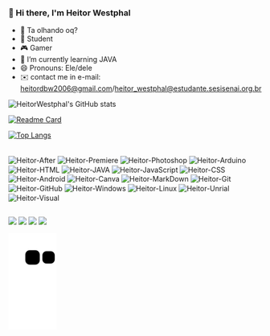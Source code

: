 ### 👋 Hi there, I'm Heitor Westphal

<!--
**HeitorWestphal/HeitorWestphal** is a ✨ _special_ ✨ repository because its `README.md` (this file) appears on your GitHub profile.

Here are some ideas to get you started:

- 🔭 Estudante
- 🌱 I’m currently learning ...
- 👯 I’m looking to collaborate on ...
- 🤔 I’m looking for help with ...
- 💬 Ask me about ...
- 📫 How to reach me: ...
- 😄 Pronouns: ...
- ⚡ Fun fact: ... 
-->
- 🤨 Ta olhando oq?
-  🔭 Student
-  🎮 Gamer
-  🌱 I’m currently learning JAVA
-  😄 Pronouns: Ele/dele
-  ✉️ contact me in e-mail: heitordbw2006@gmail.com/heitor_westphal@estudante.sesisenai.org.br  

![HeitorWestphal's GitHub stats](https://github-readme-stats.vercel.app/api?username=HeitorWestphal&show_icons=true&theme=tokyonight)

[![Readme Card](https://github-readme-stats.vercel.app/api/pin/?username=HeitorWestphal&repo=Portifolio&show_icons=true&theme=tokyonight)](https://github.com/HeitorWestphal/Portifolio)                           

[![Top Langs](https://github-readme-stats.vercel.app/api/top-langs/?username=HeitorWestphal&show_icons=true&theme=tokyonight)](https://github.com/HeitorWestphal/github-readme-stats)    

</div>
<div style="display: inline_block"><br>
  <img align="center" alt="Heitor-After" height="30" width="40" src="https://cdn.jsdelivr.net/gh/devicons/devicon/icons/aftereffects/aftereffects-original.svg">
  <img align="center" alt="Heitor-Premiere" height="30" width="40" src="https://cdn.jsdelivr.net/gh/devicons/devicon/icons/premierepro/premierepro-original.svg">
  <img align="center" alt="Heitor-Photoshop" height="30" width="40" src="https://cdn.jsdelivr.net/gh/devicons/devicon/icons/photoshop/photoshop-line.svg">
  <img align="center" alt="Heitor-Arduino" height="30" width="40" src="https://cdn.jsdelivr.net/gh/devicons/devicon/icons/arduino/arduino-original-wordmark.svg">
  <img align="center" alt="Heitor-HTML" height="30" width="40" src="https://cdn.jsdelivr.net/gh/devicons/devicon/icons/html5/html5-original-wordmark.svg">
  <img align="center" alt="Heitor-JAVA" height="30" width="40" src="https://cdn.jsdelivr.net/gh/devicons/devicon/icons/java/java-original-wordmark.svg">
  <img align="center" alt="Heitor-JavaScript" height="30" width="40" src="https://cdn.jsdelivr.net/gh/devicons/devicon/icons/javascript/javascript-original.svg">
  <img align="center" alt="Heitor-CSS" height="30" width="40" src="https://cdn.jsdelivr.net/gh/devicons/devicon/icons/css3/css3-original-wordmark.svg">
  <img align="center" alt="Heitor-Android" height="30" width="40" src="https://cdn.jsdelivr.net/gh/devicons/devicon/icons/android/android-plain.svg">
  <img align="center" alt="Heitor-Canva" height="30" width="40" src="https://cdn.jsdelivr.net/gh/devicons/devicon/icons/canva/canva-original.svg">  
  <img align="center" alt="Heitor-MarkDown" height="30" width="40" src="https://cdn.jsdelivr.net/gh/devicons/devicon/icons/markdown/markdown-original.svg">
  <img align="center" alt="Heitor-Git" height="30" width="40" src="https://cdn.jsdelivr.net/gh/devicons/devicon/icons/git/git-original.svg">
  <img align="center" alt="Heitor-GitHub" height="30" width="40" src="https://cdn.jsdelivr.net/gh/devicons/devicon/icons/github/github-original.svg">
  <img align="center" alt="Heitor-Windows" height="30" width="40" src="https://cdn.jsdelivr.net/gh/devicons/devicon/icons/windows8/windows8-original.svg">
  <img align="center" alt="Heitor-Linux" height="30" width="40" src="https://cdn.jsdelivr.net/gh/devicons/devicon/icons/linux/linux-original.svg">
  <img align="center" alt="Heitor-Unrial" height="30" width="40" src="https://cdn.jsdelivr.net/gh/devicons/devicon/icons/unrealengine/unrealengine-original.svg">
  <img align="center" alt="Heitor-Visual" height="30" width="40" src="https://cdn.jsdelivr.net/gh/devicons/devicon/icons/visualstudio/visualstudio-plain.svg">
</div>

##


</div>
<a href="https://www.instagram.com/heitorwestphal/"><img src="https://img.shields.io/badge/-Instagram-%23E4405F?style=for-the-badge&logo=instagram&logoColor=white" target="_blank"></a>
<a href="https://www.twitch.tv/v3lotrou_"_blank"><img src="https://img.shields.io/badge/Twitch-9146FF?style=for-the-badge&logo=twitch&logoColor=white" target="_blank"></a>
<a href="https://discord.gg/jNHH7XPbgG"><img src="https://img.shields.io/badge/Discord-7289DA?style=for-the-badge&logo=discord&logoColor=white" target="_blank"></a> 
 <a href = "mailto:heitordbw2006@gmail.com"><img src="https://img.shields.io/badge/-Gmail-%23333?style=for-the-badge&logo=gmail&logoColor=white" target="_blank"></a>
 
  </div>
  
 ![Snake animation](https://github.com/HeitorWestphal/HeitorWestphal/blob/output/github-contribution-grid-snake.svg)
